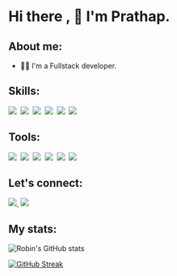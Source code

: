 # Hi there , :wave: I'm Prathap.

## About me:

- :man_technologist: I'm a Fullstack developer.


## Skills:

<img src ="https://img.shields.io/badge/React-20232A?style=for-the-badge&logo=react&logoColor=61DAFB"/>&nbsp;
<img src="https://img.shields.io/badge/JavaScript-323330?style=for-the-badge&logo=javascript&logoColor=F7DF1E"/>&nbsp;
<img src ="https://img.shields.io/badge/Tailwind_CSS-38B2AC?style=for-the-badge&logo=tailwind-css&logoColor=white"/>&nbsp;
<img src ="https://img.shields.io/badge/CSS3-1572B6?style=for-the-badge&logo=css3&logoColor=white"/>&nbsp;
<img src ="https://img.shields.io/badge/HTML5-E34F26?style=for-the-badge&logo=html5&logoColor=white"/>&nbsp;
<img src ="https://img.shields.io/badge/PYTHON-FFFFFF?style=for-the-badge&logo=python&logoColor=blue"/>&nbsp;

## Tools:

<img src ="https://img.shields.io/badge/Git-FFFFFF?style=for-the-badge&logo=git&logoColor=orange"/>&nbsp;
<img src ="https://img.shields.io/badge/GitHub-100000?style=for-the-badge&logo=github&logoColor=white"/>&nbsp;
<img src ="https://img.shields.io/badge/VSCode-0078D4?style=for-the-badge&logo=visual%20studio%20code&logoColor=white"/>&nbsp;
<img src="https://img.shields.io/badge/VIM-%2311AB00.svg?&style=for-the-badge&logo=vim&logoColor=white"/>&nbsp;
<img src="https://img.shields.io/badge/Ubuntu-E95420?style=for-the-badge&logo=ubuntu&logoColor=white"/>&nbsp;
<img src="https://img.shields.io/badge/Linux-FCC624?style=for-the-badge&logo=linux&logoColor=black"/>&nbsp;

## Let's connect:

<a href="https://twitter.com/Prathap_twts"><img src ="https://img.shields.io/badge/Twitter-1DA1F2?style=for-the-badge&logo=twitter&logoColor=white"/>&nbsp;</a>
<a href="https://www.linkedin.com/in/prathap-v-751566249/">
<img src="https://img.shields.io/badge/LinkedIn-0077B5?style=for-the-badge&logo=linkedin&logoColor=white"/>
</a>
<br/>

## My stats:

![Robin's GitHub stats](https://github-readme-stats.vercel.app/api?username=vprathap21&show_icons=true&theme=react)

[![GitHub Streak](https://streak-stats.demolab.com/?user=vprathap21&theme=radical)](https://git.io/streak-stats)

<!-- [![Top Langs](https://github-readme-stats.vercel.app/api/top-langs/?username=haddercone&layout=compact&theme=radical)](https://github.com/haddercone/github-readme-stats)  -->


